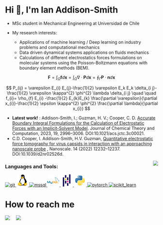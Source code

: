 # Hi 👋, I'm Ian Addison-Smith

- MSc student in Mechanical Engineering at Universidad de Chile
  
- My research interests:
  - Applications of machine learning / Deep learning on industry problems and computational mechanics
  - Data driven dynamical systems applications on fluids mechanics
  - Calculations of different electrostatics forces formulations on molecular systems using the Poisson-Boltzmann equations with boundary element methods (BEM).

$$   \mathbf{F} = \int_{\Omega} \mathbf{f} d \mathbf{x} = \int_{\Omega} \nabla \cdot \mathbf{P} d \mathbf{x}=\oint_{\Gamma} \mathbf{P} \cdot \mathbf{n} d \mathbf{x} $$

$$    P_{ij} = \varepsilon E_{i} E_{j}-\frac{1}{2} \varepsilon E_k E_k \delta_{i j}-\frac{1}{2} \varepsilon \kappa^{2} \phi^{2} \lambda \delta_{i j} \quad \quad f_{i}= \rho_{f} E_{i} -\frac{1}{2} E_{k}E_{k} \frac{\partial \varepsilon}{\partial x_{i}}-\frac{1}{2} \epsilon \kappa^{2} \phi^{2}  \frac{\partial \lambda}{\partial x_{i}} $$

- **Latest work!** : Addison-Smith, I.; Guzman, H. V.; Cooper, C. D. [Accurate Boundary Integral Formulations for the Calculation of Electrostatic Forces with an Implicit-Solvent Model](https://doi.org/10.1021/acs.jctc.3c00021). Journal of Chemical Theory and Computation, 2023, 19, 2996–3006. DOI:10.1021/acs.jctc.3c00021. 
- C.D. Cooper, I. Addison-Smith, H.V. Guzman, [Quantitative electrostatic force tomography for virus capsids in interaction with an approaching nanoscale probe](https://doi.org/10.1039/D2NR02526D) , Nanoscale. 14 (2022) 12232–12237. DOI:10.1039/d2nr02526d.


<img align="right" src="https://github.com/iaddison-smith/iaddison-smith/blob/main/poc_2_462x335.png?raw=true">

<!---
![Nanoscale2022](https://github.com/iaddison-smith/iaddison-smith/blob/main/poc_2_462x335.png?raw=true){width="800" height="600" style="display: block; margin: 0 auto" }
-->

<!---
- 👯 I’m looking to collaborate on ...
- 🤔 I’m looking for help with ...
- 💬 Ask me about ...
- 😄 Pronouns: ...
- ⚡ Fun fact: ...
-->
<h3 align="left">Languages and Tools:</h3>
<p align="left">  <a href="https://git-scm.com/" target="_blank" rel="noreferrer"> <img src="https://www.vectorlogo.zone/logos/git-scm/git-scm-icon.svg" alt="git" width="40" height="40"/> </a> <a href="https://www.linux.org/" target="_blank" rel="noreferrer"> <img src="https://raw.githubusercontent.com/devicons/devicon/master/icons/linux/linux-original.svg" alt="linux" width="40" height="40"/> </a>  <a href="https://www.microsoft.com/en-us/sql-server" target="_blank" rel="noreferrer"> <img src="https://www.svgrepo.com/show/303229/microsoft-sql-server-logo.svg" alt="mssql" width="40" height="40"/> </a> <a href="https://www.mysql.com/" target="_blank" rel="noreferrer"> <img src="https://raw.githubusercontent.com/devicons/devicon/master/icons/mysql/mysql-original-wordmark.svg" alt="mysql" width="40" height="40"/> </a> <a href="https://pandas.pydata.org/" target="_blank" rel="noreferrer"> <img src="https://raw.githubusercontent.com/devicons/devicon/2ae2a900d2f041da66e950e4d48052658d850630/icons/pandas/pandas-original.svg" alt="pandas" width="40" height="40"/> </a> <a href="https://www.python.org" target="_blank" rel="noreferrer"> <img src="https://raw.githubusercontent.com/devicons/devicon/master/icons/python/python-original.svg" alt="python" width="40" height="40"/> </a> <a href="https://pytorch.org/" target="_blank" rel="noreferrer"> <img src="https://www.vectorlogo.zone/logos/pytorch/pytorch-icon.svg" alt="pytorch" width="40" height="40"/> </a> <a href="https://scikit-learn.org/" target="_blank" rel="noreferrer"> <img src="https://upload.wikimedia.org/wikipedia/commons/0/05/Scikit_learn_logo_small.svg" alt="scikit_learn" width="40" height="40"/> </a> </p>

# How to reach me
<a href="https://www.linkedin.com/in/ian-addison-smith-a4abb4180/"><img src="https://img.shields.io/badge/linkedin-%230077B5.svg?&style=for-the-badge&logo=linkedin&logoColor=white" /></a>&nbsp;&nbsp;&nbsp;&nbsp;
<a href="mailto:ian.addison-smith@sansano.usm.cl"><img src="https://img.shields.io/badge/gmail-%23D14836.svg?&style=for-the-badge&logo=gmail&logoColor=white" /></a>&nbsp;&nbsp;&nbsp;&nbsp; 
